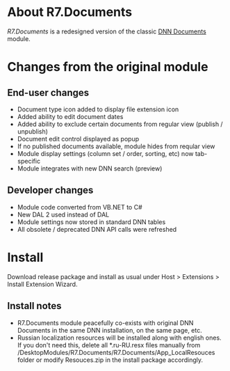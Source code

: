 # About R7.Documents

*R7.Documents* is a redesigned version of the classic [DNN Documents](http://dnndocuments.codeplex.com) module.

# Changes from the original module

## End-user changes

- Document type icon added to display file extension icon
- Added ability to edit document dates
- Added ability to exclude certain documents from regular view (publish / unpublish)
- Document edit control displayed as popup
- If no published documents available, module hides from reqular view
- Module display settings (column set / order, sorting, etc) now tab-specific
- Module integrates with new DNN search (preview)

## Developer changes

- Module code converted from VB.NET to C#
- New DAL 2 used instead of DAL
- Module settings now stored in standard DNN tables
- All obsolete / deprecated DNN API calls were refreshed

# Install 

Download release package and install as usual under Host &gt; Extensions &gt; Install Extension Wizard. 

## Install notes

- R7.Documents module peacefully co-exists with original DNN Documents in the same DNN installation, on the same page, etc.
- Russian localization resources will be installed along with english ones. If you don't need this, delete all *.ru-RU.resx files manually from /DesktopModules/R7.Documents/R7.Documents/App_LocalResouces folder or modify Resouces.zip in the install package accordingly.

